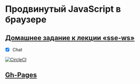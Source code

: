 # Продвинутый JavaScript в браузере

## [Домашнее задание к лекции «sse-ws»](https://github.com/TomSG03/ahj-homeworks/tree/simplification/sse-ws)

- [x] Chat

[![CircleCI](https://circleci.com/gh/TomSG03/ahj-ws-chat-fe/tree/main.svg?style=svg)](https://circleci.com/gh/TomSG03/ahj-ws-chat-fe/tree/main)

## [Gh-Pages](https://tomsg03.github.io/ahj-ws-chat-fe/)
